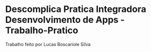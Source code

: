 # Descomplica Pratica Integradora Desenvolvimento de Apps - Trabalho-Pratico

Trabalho feito por Lucas Boscariole Silva